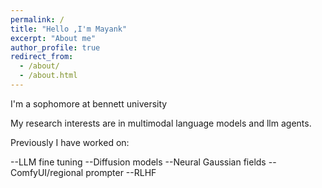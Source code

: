 ```yaml
---
permalink: /
title: "Hello ,I'm Mayank"
excerpt: "About me"
author_profile: true
redirect_from: 
  - /about/
  - /about.html
---
```



I'm a sophomore at bennett university 

My research interests are in multimodal language models and llm agents.

Previously I have worked on:

--LLM fine tuning
--Diffusion models
--Neural Gaussian fields
--ComfyUI/regional prompter 
--RLHF
